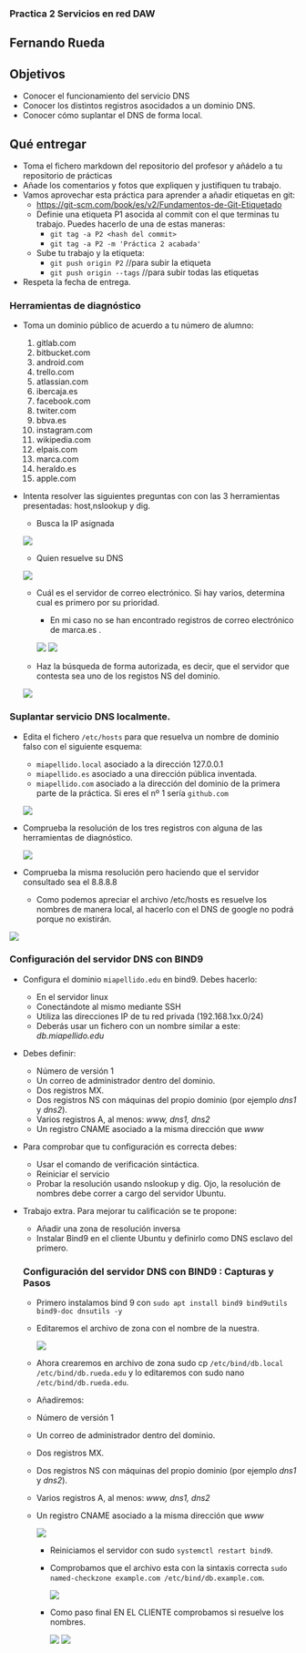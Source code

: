 ### Practica 2 Servicios en red DAW
## Fernando Rueda

## Objetivos

- Conocer el funcionamiento del servicio DNS
- Conocer los distintos registros asocidados a un dominio DNS.
- Conocer cómo suplantar el DNS de forma local.

## Qué entregar

- Toma el fichero markdown del repositorio del profesor y añádelo a tu repositorio de prácticas
- Añade los comentarios y fotos que expliquen y justifiquen tu trabajo.
- Vamos aprovechar esta práctica para aprender a añadir etiquetas en git:
  - https://git-scm.com/book/es/v2/Fundamentos-de-Git-Etiquetado
  - Definie una etiqueta P1 asocida al commit con el que terminas tu trabajo. Puedes hacerlo de una de estas maneras:
    - `git tag -a P2 <hash del commit>`
    - `git tag -a P2 -m 'Práctica 2 acabada'`
  - Sube tu trabajo y la etiqueta:
    - `git push origin P2`  //para subir la etiqueta
    - `git push origin --tags` //para subir todas las etiquetas
- Respeta la fecha de entrega.

### Herramientas de diagnóstico

- Toma un dominio público de acuerdo a tu número de alumno:
  1. gitlab.com
  2. bitbucket.com
  3. android.com
  4. trello.com
  5. atlassian.com
  6. ibercaja.es
  7. facebook.com
  8. twiter.com
  9. bbva.es
  10. instagram.com
  11. wikipedia.com
  12. elpais.com
  13. marca.com
  14. heraldo.es
  15. apple.com

- Intenta resolver las siguientes preguntas con con las 3 herramientas presentadas: host,nslookup y dig.
  - Busca la IP asignada

  ![](capturaspractica2/resolveriptrescomandos.PNG)


  - Quien resuelve su DNS

   ![](capturaspractica2/2apartado.PNG)


  - Cuál es el servidor de correo electrónico. Si hay varios, determina cual es primero por su prioridad.
    - En mi caso no se han encontrado registros de correo electrónico de marca.es . 

    ![](capturaspractica2/3apartado.PNG)
    ![](capturaspractica2/correomarca.PNG)

  - Haz la búsqueda de forma autorizada, es decir, que el servidor que contesta sea uno de los registos NS del dominio.

  ![](capturaspractica2/busquedautorizada.png)
  

### Suplantar servicio DNS localmente.

- Edita el fichero `/etc/hosts` para que resuelva un nombre de dominio falso con el siguiente esquema: 
  - `miapellido.local` asociado a la dirección 127.0.0.1
  - `miapellido.es` asociado a una dirección pública inventada.
  - `miapellido.com` asociado a la dirección del dominio de la primera parte de la práctica. Si eres el nº 1 sería `github.com`

   ![](capturaspractica2/2partapracticahosts.png)

- Comprueba la resolución de los tres registros con alguna de las herramientas de diagnóstico.

    ![](capturaspractica2/comprobacionapartado2_1.png)

- Comprueba la misma resolución pero haciendo que el servidor consultado sea el 8.8.8.8

  - Como podemos apreciar el archivo /etc/hosts es resuelve los nombres de manera local, al hacerlo con el DNS de google no podrá porque no existirán.

 ![](capturaspractica2/comprobacionapartado2_2.png)

### Configuración del servidor  DNS con BIND9

- Configura el dominio `miapellido.edu` en bind9. Debes hacerlo:
  - En el servidor linux
  - Conectándote al mismo mediante SSH
  - Utiliza las direcciones IP de tu red privada (192.168.1xx.0/24)
  - Deberás usar un fichero con un nombre similar a este: *db.miapellido.edu*
- Debes definir:
  - Número de versión 1
  - Un correo de administrador dentro del dominio.
  - Dos registros MX.
  - Dos registros NS con máquinas del propio dominio (por ejemplo *dns1* y *dns2*).
  - Varios registros A, al menos: *www, dns1, dns2*
  - Un registro CNAME asociado a la misma dirección que *www*
- Para comprobar que tu configuración es correcta debes:
  - Usar el comando de verificación sintáctica.
  - Reiniciar el servicio
  - Probar la resolución usando nslookup y dig. Ojo, la resolución de nombres debe correr a cargo del servidor Ubuntu.
- Trabajo extra. Para mejorar tu calificación se te propone:
  - Añadir una zona de resolución inversa
  - Instalar Bind9 en el cliente Ubuntu y definirlo como DNS esclavo del primero.

  ### Configuración del servidor  DNS con BIND9 : Capturas y Pasos

   - Primero instalamos bind 9 con `sudo apt install bind9 bind9utils bind9-doc dnsutils -y`

   - Editaremos el archivo de zona con el nombre de la nuestra.

      ![](capturaspractica2/archivozonas.PNG)

   - Ahora crearemos en archivo de zona sudo cp `/etc/bind/db.local /etc/bind/db.rueda.edu` y lo editaremos con sudo nano `/etc/bind/db.rueda.edu`.

   - Añadiremos:
  - Número de versión 1
  - Un correo de administrador dentro del dominio.
  - Dos registros MX.
  - Dos registros NS con máquinas del propio dominio (por ejemplo *dns1* y *dns2*).
  - Varios registros A, al menos: *www, dns1, dns2*
  - Un registro CNAME asociado a la misma dirección que *www*
   
    ![](capturaspractica2/archivopricipalapartado3.PNG)


     - Reiniciamos el servidor con sudo `systemctl restart bind9`.
     - Comprobamos que el archivo esta con la sintaxis correcta `sudo named-checkzone example.com /etc/bind/db.example.com`.

        ![](capturaspractica2/comprobacionservidor.PNG)

      - Como paso final EN EL CLIENTE comprobamos si resuelve los nombres.

        ![](capturaspractica2/exito1.PNG)
        ![](capturaspractica2/exito2.PNG)





